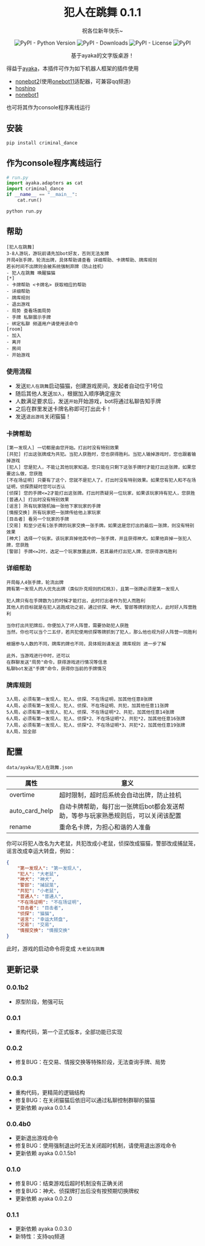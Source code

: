 <div align="center">

# 犯人在跳舞 0.1.1

祝各位新年快乐~

![PyPI - Python Version](https://img.shields.io/pypi/pyversions/criminal_dance)
![PyPI - Downloads](https://img.shields.io/pypi/dm/criminal_dance)
![PyPI - License](https://img.shields.io/pypi/l/criminal_dance)
![PyPI](https://img.shields.io/pypi/v/criminal_dance)

基于ayaka的文字版桌游！

</div>

得益于[ayaka](https://github.com/bridgeL/ayaka)，本插件可作为如下机器人框架的插件使用

- [nonebot2](https://github.com/nonebot/nonebot2)(使用[onebot11](https://github.com/nonebot/adapter-onebot)适配器，可兼容qq频道)
- [hoshino](https://github.com/Ice-Cirno/HoshinoBot)
- [nonebot1](https://github.com/nonebot/nonebot)

也可将其作为console程序离线运行

## 安装

```
pip install criminal_dance
```

## 作为console程序离线运行

```py
# run.py
import ayaka.adapters as cat
import criminal_dance
if __name__ == "__main__":
    cat.run()
```

```
python run.py
```

## 帮助

```
[犯人在跳舞]
3-8人游玩，游玩前请先加bot好友，否则无法发牌
开局4张手牌，轮流出牌，具体帮助请查看 详细帮助、卡牌帮助、牌库规则
若长时间不出牌则会被系统强制弃牌（防止挂机）
- 犯人在跳舞 唤醒猫猫
[*]
- 卡牌帮助 <卡牌名> 获取相应的帮助
- 详细帮助
- 牌库规则
- 退出游戏
- 局势 查看场面局势
- 手牌 私聊展示手牌
- 绑定私聊 频道用户请使用该命令
[room]
- 加入
- 离开
- 房间
- 开始游戏
```

### 使用流程

- 发送`犯人在跳舞`启动猫猫，创建游戏房间，发起者自动位于1号位
- 随后其他人发送`加入`，根据加入顺序确定座次
- 人数满足要求后，发送`开始`开始游戏，bot将通过私聊告知手牌
- 之后在群里发送卡牌名称即可打出此卡！
- 发送`退出游戏`关闭猫猫！

### 卡牌帮助

```
[第一发现人] 一切都是由您开始。打出时没有特别效果
[共犯] 打出这张牌成为共犯。当犯人获胜时，您也获得胜利。当犯人输掉游戏时，您也跟着输掉游戏
[犯人] 您是犯人，不能让其他玩家知道。您只能在只剩下这张手牌时才能打出这张牌，如果您要这么做，您获胜
[不在场证明] 只要有了这个，您就不是犯人了。打出时没有特别效果。如果您有犯人和不在场证明，侦探质疑时您可以否认
[侦探] 您的手牌<=2才能打出这张牌。打出时质疑另一位玩家，如果该玩家持有犯人，您获胜
[普通人] 打出时没有特别效果
[谣言] 所有玩家随机抽一张他下家玩家的手牌
[情报交换] 所有玩家把一张牌传给他上家玩家
[目击者] 看另一个玩家的手牌
[交易] 和至少还有1张手牌的玩家交换一张手牌。如果这是您打出的最后一张牌，则没有特别效果
[神犬] 选择一个玩家。该玩家弃掉他其中的一张手牌，并且获得神犬。如果他弃掉一张犯人牌，您获胜
[警部] 手牌<=2时，选定一个玩家放置此牌，若其最终打出犯人牌，您获得游戏胜利
```

### 详细帮助

```
开局每人4张手牌，轮流出牌
拥有第一发现人的人优先出牌（类似扑克规则的红桃3），且第一张牌必须是第一发现人

犯人牌只有在手牌数为1的时候才能打出，此时打出者作为犯人而胜利
其他人的目标就是在犯人逃跑成功之前，通过侦探、神犬、警部等牌抓到犯人，此时好人阵营胜利

当你打出共犯牌后，你便加入了坏人阵营，需要协助犯人获胜
当然，你也可以当个二五仔，若共犯使用侦探等牌抓到了犯人，那么他也视为好人阵营一同胜利

根据参与人数的不同，牌库的牌也不同，具体规则请发送 牌库规则 进一步了解

此外，当游戏进行中时，还可以
在群聊发送"局势"命令，获得游戏进行情况等信息
私聊bot发送"手牌"命令，获得你当前的手牌情况
```

### 牌库规则

```
3人局，必须有第一发现人、犯人、侦探、不在场证明，加其他任意8张牌
4人局，必须有第一发现人、犯人、侦探、不在场证明、共犯，加其他任意11张牌
5人局，必须有第一发现人、犯人、侦探、不在场证明*2、共犯，加其他任意14张牌
6人局，必须有第一发现人、犯人、侦探*2、不在场证明*2、共犯*2，加其他任意16张牌
7人局，必须有第一发现人、犯人、侦探*2、不在场证明*3、共犯*2，加其他任意19张牌
8人局，加全部
```

## 配置

`data/ayaka/犯人在跳舞.json`

| 属性           | 意义                                                                              |
| -------------- | --------------------------------------------------------------------------------- |
| overtime       | 超时限制，超时后系统会自动出牌，防止挂机                                          |
| auto_card_help | 自动卡牌帮助，每打出一张牌后bot都会发送帮助，等参与玩家熟悉规则后，可以关闭该配置 |
| rename         | 重命名卡牌，为担心和谐的人准备                                                    |

你可以将犯人改名为大老鼠，共犯改成小老鼠，侦探改成猫猫，警部改成捕鼠笼，谣言改成幸运大转盘，例如：

```json
{
    "第一发现人": "第一发现人",
    "犯人": "大老鼠",
    "神犬": "神犬",
    "警部": "捕鼠笼",
    "共犯": "小老鼠",
    "普通人": "普通人",
    "不在场证明": "不在场证明",
    "目击者": "目击者",
    "侦探": "猫猫",
    "谣言": "幸运大转盘",
    "交易": "交易",
    "情报交换": "情报交换"
}
```

此时，游戏的启动命令将变成 `大老鼠在跳舞`

## 更新记录

### 0.0.1b2

- 原型阶段，勉强可玩

### 0.0.1 

- 重构代码，第一个正式版本，全部功能已实现

### 0.0.2 

- 修复BUG：在交易、情报交换等特殊阶段，无法查询手牌、局势

### 0.0.3

- 重构代码，更精简的逻辑结构
- 修复BUG：在关闭猫猫后依旧可以通过私聊控制群聊的猫猫
- 更新依赖 ayaka 0.0.1.4

### 0.0.4b0

- 更新退出游戏命令
- 修复BUG：使用强制退出时无法关闭超时机制，请使用退出游戏命令
- 更新依赖 ayaka 0.0.1.5b1

### 0.1.0

- 修复BUG：结束游戏后超时机制没有正确关闭
- 修复BUG：神犬、侦探牌打出后没有按预期切换牌权
- 更新依赖 ayaka 0.0.2.0

### 0.1.1

- 更新依赖 ayaka 0.0.3.0
- 新特性：支持qq频道
